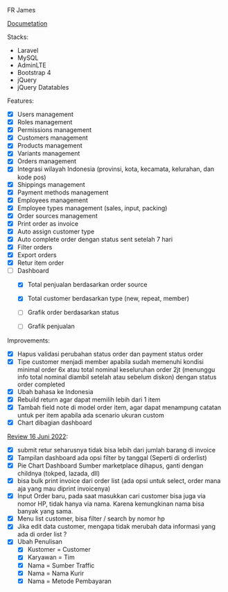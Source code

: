 FR James

[Documetation](https://longhaired-wallaby-a66.notion.site/Fitur-Step-1-b368e4b6dfb24583ab5f7984b4921114)

Stacks:

- Laravel
- MySQL
- AdminLTE
- Bootstrap 4
- jQuery
- jQuery Datatables

Features:

- [x] Users management
- [x] Roles management
- [x] Permissions management
- [x] Customers management
- [x] Products management
- [x] Variants management
- [x] Orders management
- [x] Integrasi wilayah Indonesia (provinsi, kota, kecamata, kelurahan, dan kode pos)
- [x] Shippings management
- [x] Payment methods management
- [x] Employees management
- [x] Employee types management (sales, input, packing)
- [x] Order sources management
- [x] Print order as invoice
- [x] Auto assign customer type
- [x] Auto complete order dengan status sent setelah 7 hari
- [x] Filter orders
- [x] Export orders
- [x] Retur item order 
- [ ] Dashboard
  - [x] Total penjualan berdasarkan order source
  - [x] Total customer berdasarkan type (new, repeat, member)
  - [ ] Grafik order berdasarkan status
  - [ ] Grafik penjualan


Improvements:

- [x] Hapus validasi perubahan status order dan payment status order
- [x] Tipe customer menjadi member apabila sudah memenuhi kondisi minimal order 6x atau total nominal keseluruhan order 2jt (menunggu info total nominal diambil setelah atau sebelum diskon) dengan status order completed
- [x] Ubah bahasa ke Indonesia
- [x] Rebuild return agar dapat memilih lebih dari 1 item
- [x] Tambah field note di model order item, agar dapat menampung catatan untuk per item apabila ada scenario ukuran custom
- [x] Chart dibagian dashboard

[Review 16 Juni 2022](https://longhaired-wallaby-a66.notion.site/Review-2c3fb148b8dd42378a1142ceb9e5b621):

- [x]  submit retur seharusnya tidak bisa lebih dari jumlah barang di invoice
- [x]  Tampilan dashboard ada opsi filter by tanggal (Seperti di orderlist)
- [x]  Pie Chart Dashboard Sumber marketplace dihapus, ganti dengan childnya (tokped, lazada, dll)
- [x]  bisa bulk print invoice dari order list (ada opsi untuk select, order mana aja yang mau diprint invoicenya)
- [x]  Input Order baru, pada saat masukkan cari customer bisa juga via nomor HP, tidak hanya via nama. Karena kemungkinan nama bisa banyak yang sama.
- [x]  Menu list customer, bisa filter / search by nomor hp
- [x]  Jika edit data customer, mengapa tidak merubah data informasi yang ada di order list ?
- [x] Ubah Penulisan
  - [x]  Kustomer = Customer
  - [x]  Karyawan = Tim
  - [x]  Nama = Sumber Traffic
  - [x]  Nama = Nama Kurir
  - [x]  Nama = Metode Pembayaran
